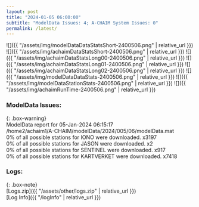 ```yaml
---
layout: post
title: "2024-01-05 06:00:00"
subtitle: "ModelData Issues: 4; A-CHAIM System Issues: 0"
permalink: /latest/
---
```


![]({{ "/assets/img/modelDataDataStatsShort-2400506.png" | relative_url }})
![]({{ "/assets/img/achaimDataStatsShort-2400506.png" | relative_url }})
![]({{ "/assets/img/achaimDataStatsLong00-2400506.png" | relative_url }})
![]({{ "/assets/img/achaimDataStatsLong01-2400506.png" | relative_url }})
![]({{ "/assets/img/achaimDataStatsLong02-2400506.png" | relative_url }})
![]({{ "/assets/img/modelDataDataStats-2400506.png" | relative_url }})
![]({{ "/assets/img/modelDataStationStats-2400506.png" | relative_url }})
![]({{ "/assets/img/achaimRunTime-2400506.png" | relative_url }})


### ModelData Issues:  
  
{: .box-warning}  
 ModelData report for 05-Jan-2024 06:15:17   
 /home2/achaim1/A-CHAIM/modelData/2024/005/06/modelData.mat   
 0% of all possible stations for IONO were downloaded. x3197   
 0% of all possible stations for JASON were downloaded. x2   
 0% of all possible stations for SENTINEL were downloaded. x917   
 0% of all possible stations for KARTVERKET were downloaded. x7418   
  


### Logs:  
  
{: .box-note}  
[Logs.zip]({{ "/assets/other/logs.zip" | relative_url }})  
[Log Info]({{ "/logInfo" | relative_url }})  

